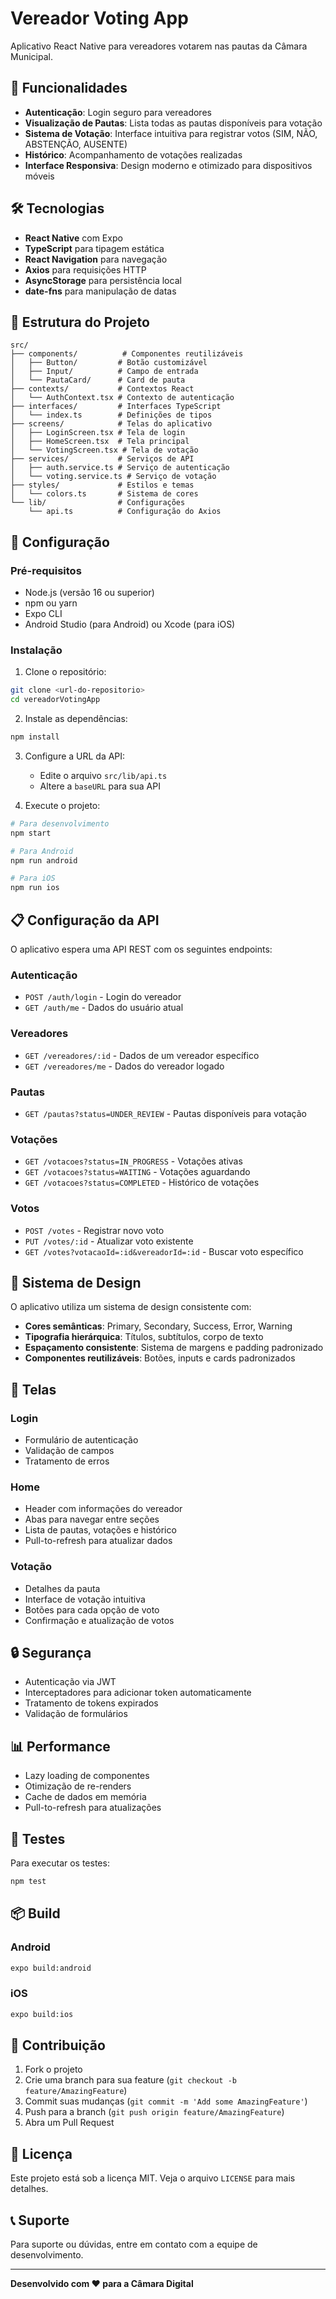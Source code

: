 # Vereador Voting App

Aplicativo React Native para vereadores votarem nas pautas da Câmara Municipal.

## 🚀 Funcionalidades

- **Autenticação**: Login seguro para vereadores
- **Visualização de Pautas**: Lista todas as pautas disponíveis para votação
- **Sistema de Votação**: Interface intuitiva para registrar votos (SIM, NÃO, ABSTENÇÃO, AUSENTE)
- **Histórico**: Acompanhamento de votações realizadas
- **Interface Responsiva**: Design moderno e otimizado para dispositivos móveis

## 🛠️ Tecnologias

- **React Native** com Expo
- **TypeScript** para tipagem estática
- **React Navigation** para navegação
- **Axios** para requisições HTTP
- **AsyncStorage** para persistência local
- **date-fns** para manipulação de datas

## 📱 Estrutura do Projeto

```
src/
├── components/          # Componentes reutilizáveis
│   ├── Button/         # Botão customizável
│   ├── Input/          # Campo de entrada
│   └── PautaCard/      # Card de pauta
├── contexts/           # Contextos React
│   └── AuthContext.tsx # Contexto de autenticação
├── interfaces/         # Interfaces TypeScript
│   └── index.ts        # Definições de tipos
├── screens/            # Telas do aplicativo
│   ├── LoginScreen.tsx # Tela de login
│   ├── HomeScreen.tsx  # Tela principal
│   └── VotingScreen.tsx # Tela de votação
├── services/           # Serviços de API
│   ├── auth.service.ts # Serviço de autenticação
│   └── voting.service.ts # Serviço de votação
├── styles/             # Estilos e temas
│   └── colors.ts       # Sistema de cores
└── lib/                # Configurações
    └── api.ts          # Configuração do Axios
```

## 🔧 Configuração

### Pré-requisitos

- Node.js (versão 16 ou superior)
- npm ou yarn
- Expo CLI
- Android Studio (para Android) ou Xcode (para iOS)

### Instalação

1. Clone o repositório:
```bash
git clone <url-do-repositorio>
cd vereadorVotingApp
```

2. Instale as dependências:
```bash
npm install
```

3. Configure a URL da API:
   - Edite o arquivo `src/lib/api.ts`
   - Altere a `baseURL` para sua API

4. Execute o projeto:
```bash
# Para desenvolvimento
npm start

# Para Android
npm run android

# Para iOS
npm run ios
```

## 📋 Configuração da API

O aplicativo espera uma API REST com os seguintes endpoints:

### Autenticação
- `POST /auth/login` - Login do vereador
- `GET /auth/me` - Dados do usuário atual

### Vereadores
- `GET /vereadores/:id` - Dados de um vereador específico
- `GET /vereadores/me` - Dados do vereador logado

### Pautas
- `GET /pautas?status=UNDER_REVIEW` - Pautas disponíveis para votação

### Votações
- `GET /votacoes?status=IN_PROGRESS` - Votações ativas
- `GET /votacoes?status=WAITING` - Votações aguardando
- `GET /votacoes?status=COMPLETED` - Histórico de votações

### Votos
- `POST /votes` - Registrar novo voto
- `PUT /votes/:id` - Atualizar voto existente
- `GET /votes?votacaoId=:id&vereadorId=:id` - Buscar voto específico

## 🎨 Sistema de Design

O aplicativo utiliza um sistema de design consistente com:

- **Cores semânticas**: Primary, Secondary, Success, Error, Warning
- **Tipografia hierárquica**: Títulos, subtítulos, corpo de texto
- **Espaçamento consistente**: Sistema de margens e padding padronizado
- **Componentes reutilizáveis**: Botões, inputs e cards padronizados

## 📱 Telas

### Login
- Formulário de autenticação
- Validação de campos
- Tratamento de erros

### Home
- Header com informações do vereador
- Abas para navegar entre seções
- Lista de pautas, votações e histórico
- Pull-to-refresh para atualizar dados

### Votação
- Detalhes da pauta
- Interface de votação intuitiva
- Botões para cada opção de voto
- Confirmação e atualização de votos

## 🔒 Segurança

- Autenticação via JWT
- Interceptadores para adicionar token automaticamente
- Tratamento de tokens expirados
- Validação de formulários

## 📊 Performance

- Lazy loading de componentes
- Otimização de re-renders
- Cache de dados em memória
- Pull-to-refresh para atualizações

## 🧪 Testes

Para executar os testes:
```bash
npm test
```

## 📦 Build

### Android
```bash
expo build:android
```

### iOS
```bash
expo build:ios
```

## 🤝 Contribuição

1. Fork o projeto
2. Crie uma branch para sua feature (`git checkout -b feature/AmazingFeature`)
3. Commit suas mudanças (`git commit -m 'Add some AmazingFeature'`)
4. Push para a branch (`git push origin feature/AmazingFeature`)
5. Abra um Pull Request

## 📄 Licença

Este projeto está sob a licença MIT. Veja o arquivo `LICENSE` para mais detalhes.

## 📞 Suporte

Para suporte ou dúvidas, entre em contato com a equipe de desenvolvimento.

---

**Desenvolvido com ❤️ para a Câmara Digital**



